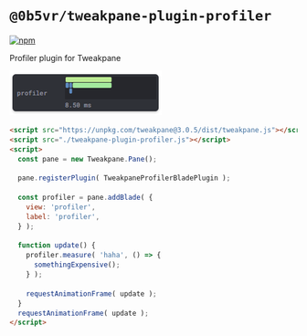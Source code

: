 # `@0b5vr/tweakpane-plugin-profiler`

[![npm](https://img.shields.io/npm/v/@0b5vr/tweakpane-plugin-profiler?logo=npm&style=flat-square)](https://www.npmjs.com/package/@0b5vr/tweakpane-plugin-profiler)

Profiler plugin for Tweakpane

![profiler](./readme-images/profiler.png)

```html
<script src="https://unpkg.com/tweakpane@3.0.5/dist/tweakpane.js"></script>
<script src="./tweakpane-plugin-profiler.js"></script>
<script>
  const pane = new Tweakpane.Pane();

  pane.registerPlugin( TweakpaneProfilerBladePlugin );

  const profiler = pane.addBlade( {
    view: 'profiler',
    label: 'profiler',
  } );

  function update() {
    profiler.measure( 'haha', () => {
      somethingExpensive();
    } );

    requestAnimationFrame( update );
  }
  requestAnimationFrame( update );
</script>
```
